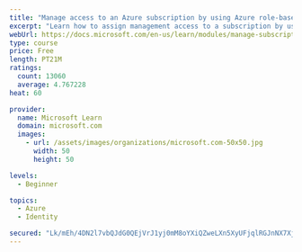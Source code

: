 ```yaml
---
title: "Manage access to an Azure subscription by using Azure role-based access control (RBAC)"
excerpt: "Learn how to assign management access to a subscription by using Azure role-based access control."
webUrl: https://docs.microsoft.com/en-us/learn/modules/manage-subscription-access-azure-rbac/
type: course
price: Free
length: PT21M
ratings:
  count: 13060
  average: 4.767228
heat: 60

provider:
  name: Microsoft Learn
  domain: microsoft.com
  images:
    - url: /assets/images/organizations/microsoft.com-50x50.jpg
      width: 50
      height: 50

levels:
  - Beginner

topics:
  - Azure
  - Identity

secured: "Lk/mEh/4DN2l7vbQJdG0QEjVrJ1yj0mM8oYXiQZweLXn5XyUFjqlRGJnNX7Xj1N0xoOsNX5MlIyjFhTCTrhpLbXnNn0dRga0bQCg8Lc8jmDGwrD3810xsjjCi5G5PA66N/xfT8Ibji+6qs4BB1w5krvoo83B24oxvFGR2y+z0zte0fsVS30p8LmzXD695Oezne+RjPwK8NKoQjAVXPUmzl+IkNjBoYSKg2iGYECMC+PrEv0hUphupPxccrLxGp20hzoj0/L8lNbtHhP7q6LhXsltDzhVJsgdtLMw2fRxjO4/OlLf4YAvsytoJb3tWg+wwJYNTUdNlBAFb8q9EKS5ekPvco0OS/rwyrByYEqLEJZp2zlfPQIzJGtj2GiTmtr2Sxj6+8KVXcTXp44R+Y7Ohk5AQOZSihfYXZxa3odn7nxghHf/RVxaqAAKiFSgmmrT;o9CZOeQE3wm90byMY7SF1A=="
---
```


